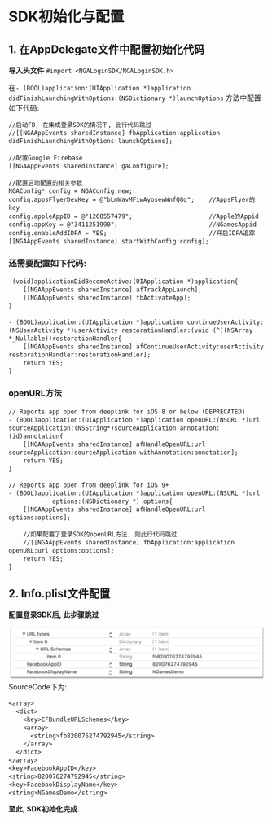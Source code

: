 # SDK初始化与配置

## 1. 在AppDelegate文件中配置初始化代码

**导入头文件** `#import <NGALoginSDK/NGALoginSDK.h>`

在`- (BOOL)application:(UIApplication *)application didFinishLaunchingWithOptions:(NSDictionary *)launchOptions` 方法中配置如下代码:

```text
//启动FB, 在集成登录SDK的情况下, 此行代码跳过
//[[NGAAppEvents sharedInstance] fbApplication:application didFinishLaunchingWithOptions:launchOptions];

//配置Google Firebase
[[NGAAppEvents sharedInstance] gaConfigure];

//配置启动配置的相关参数
NGAConfig* config = NGAConfig.new;
config.appsFlyerDevKey = @"bLmWavMFiwAyosewWnfQ8g";    //AppsFlyer的key
config.appleAppID = @"1268557479";                     //Apple的Appid
config.appKey = @"3411251990";                         //NGamesAppid
config.enableAddIDFA = YES;                            //开启IDFA追踪
[[NGAAppEvents sharedInstance] startWithConfig:config];
```

### 还需要配置如下代码:

```text
-(void)applicationDidBecomeActive:(UIApplication *)application{
    [[NGAAppEvents sharedInstance] afTrackAppLaunch];
    [[NGAAppEvents sharedInstance] fbActivateApp];
}

- (BOOL)application:(UIApplication *)application continueUserActivity:(NSUserActivity *)userActivity restorationHandler:(void (^)(NSArray *_Nullable))restorationHandler{
    [[NGAAppEvents sharedInstance] afContinueUserActivity:userActivity restorationHandler:restorationHandler];
    return YES;
}
```

### openURL方法

```text
// Reports app open from deeplink for iOS 8 or below (DEPRECATED)
- (BOOL)application:(UIApplication *)application openURL:(NSURL *)url sourceApplication:(NSString*)sourceApplication annotation:(id)annotation{
    [[NGAAppEvents sharedInstance] afHandleOpenURL:url sourceApplication:sourceApplication withAnnotation:annotation];
    return YES;
}

// Reports app open from deeplink for iOS 9+
- (BOOL)application:(UIApplication *)application openURL:(NSURL *)url
            options:(NSDictionary *) options{
    [[NGAAppEvents sharedInstance] afHandleOpenURL:url options:options];

    //如果配置了登录SDK的openURL方法, 则此行代码跳过
    //[[NGAAppEvents sharedInstance] fbApplication:application openURL:url options:options];
    return YES;
}
```

## 2. Info.plist文件配置

**配置登录SDK后, 此步骤跳过**

![](../../.gitbook/assets/tu-pian-1.png)SourceCode下为:

```markup
<array>
  <dict>
    <key>CFBundleURLSchemes</key>
    <array>
      <string>fb820076274792945</string>
    </array>
  </dict>
</array>
<key>FacebookAppID</key>
<string>820076274792945</string>
<key>FacebookDisplayName</key>
<string>NGamesDemo</string>
```

**至此, SDK初始化完成.**

